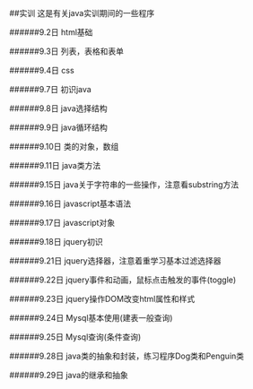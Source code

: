 ##实训
这是有关java实训期间的一些程序

######9.2日
html基础

######9.3日
列表，表格和表单

######9.4日
css

######9.7日
初识java

######9.8日
java选择结构

######9.9日
java循环结构

######9.10日
类的对象，数组

######9.11日
java类方法

######9.15日
java关于字符串的一些操作，注意看substring方法

######9.16日
javascript基本语法

######9.17日
javascript对象

######9.18日
jquery初识

######9.21日
jquery选择器，注意着重学习基本过滤选择器

######9.22日
jquery事件和动画，鼠标点击触发的事件(toggle)

######9.23日
jquery操作DOM改变html属性和样式

######9.24日
Mysql基本使用(建表一般查询)

######9.25日
Mysql查询(条件查询)

######9.28日
java类的抽象和封装，练习程序Dog类和Penguin类

######9.29日
java的继承和抽象
